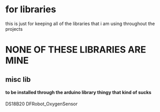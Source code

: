# for libraries
this is just for keeping all of the libraries that i am using throughout the projects

# **NONE OF THESE LIBRARIES ARE MINE**

## misc lib
#### to be installed through the arduino library thingy that kind of sucks
DS18B20
DFRobot_OxygenSensor
